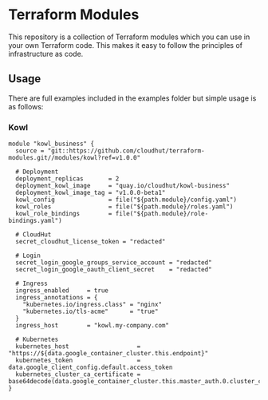 # Terraform Modules

This repository is a collection of Terraform modules which you can use in your own Terraform code. This makes it easy to follow the principles of infrastructure as code.

## Usage

There are full examples included in the examples folder but simple usage is as follows:

### Kowl

```hcl
module "kowl_business" {
  source = "git::https://github.com/cloudhut/terraform-modules.git//modules/kowl?ref=v1.0.0"

  # Deployment
  deployment_replicas       = 2
  deployment_kowl_image     = "quay.io/cloudhut/kowl-business"
  deployment_kowl_image_tag = "v1.0.0-beta1"
  kowl_config               = file("${path.module}/config.yaml")
  kowl_roles                = file("${path.module}/roles.yaml")
  kowl_role_bindings        = file("${path.module}/role-bindings.yaml")

  # CloudHut
  secret_cloudhut_license_token = "redacted"

  # Login
  secret_login_google_groups_service_account = "redacted"
  secret_login_google_oauth_client_secret    = "redacted"

  # Ingress
  ingress_enabled     = true
  ingress_annotations = {
    "kubernetes.io/ingress.class" = "nginx"
    "kubernetes.io/tls-acme"      = "true"
  }
  ingress_host        = "kowl.my-company.com"

  # Kubernetes
  kubernetes_host                   = "https://${data.google_container_cluster.this.endpoint}"
  kubernetes_token                  = data.google_client_config.default.access_token
  kubernetes_cluster_ca_certificate = base64decode(data.google_container_cluster.this.master_auth.0.cluster_ca_certificate)
}
```
